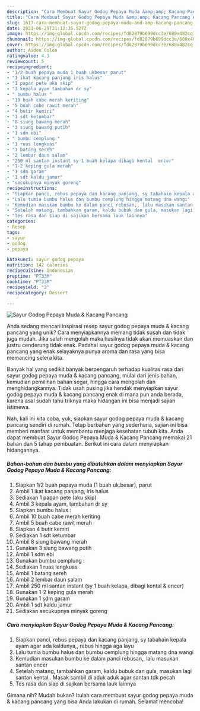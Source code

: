 ```yaml
---
description: "Cara Membuat Sayur Godog Pepaya Muda &amp;amp; Kacang Pancang Anti Gagal"
title: "Cara Membuat Sayur Godog Pepaya Muda &amp;amp; Kacang Pancang Anti Gagal"
slug: 1617-cara-membuat-sayur-godog-pepaya-muda-and-amp-kacang-pancang-anti-gagal
date: 2021-06-29T21:12:35.527Z
image: https://img-global.cpcdn.com/recipes/fd82879b699dcc3e/680x482cq70/sayur-godog-pepaya-muda-kacang-pancang-foto-resep-utama.jpg
thumbnail: https://img-global.cpcdn.com/recipes/fd82879b699dcc3e/680x482cq70/sayur-godog-pepaya-muda-kacang-pancang-foto-resep-utama.jpg
cover: https://img-global.cpcdn.com/recipes/fd82879b699dcc3e/680x482cq70/sayur-godog-pepaya-muda-kacang-pancang-foto-resep-utama.jpg
author: Aiden Colon
ratingvalue: 4.3
reviewcount: 5
recipeingredient:
- "1/2 buah pepaya muda 1 buah ukbesar parut"
- "1 ikat kacang panjang iris halus"
- "1 papan pete aku skip"
- "3 kepala ayam tambahan dr sy"
- " bumbu halus "
- "10 buah cabe merah keriting"
- "5 buah cabe rawit merah"
- "4 butir kemiri"
- "1 sdt ketumbar"
- "8 siung bawang merah"
- "3 siung bawang putih"
- "1 sdm ebi"
- " bumbu cemplung "
- "1 ruas lengkuas"
- "1 batang sereh"
- "2 lembar daun salam"
- "250 ml santan instant sy 1 buah kelapa dibagi kental  encer"
- "1-2 keping gula merah"
- "1 sdm garam"
- "1 sdt kaldu jamur"
- "secukupnya minyak goreng"
recipeinstructions:
- "Siapkan panci, rebus pepaya dan kacang panjang, sy tabahain kepala ayam agar ada kaldunya,, rebus hingga aga layu"
- "Lalu tumia bumbu halus dan bumbu cemplung hingga matang dna wangi"
- "Kemudian masukan bumbu ke dalam panci rebusan,, lalu masukan santan encer"
- "Setelah matang, tambahkan garam, kaldu bubuk dan gula, masukan lagi santan kental.. Masak sambil di aduk aduk agar santan tdk pecah"
- "Tes rasa dan siap di sajikan bersama lauk lainnya"
categories:
- Resep
tags:
- sayur
- godog
- pepaya

katakunci: sayur godog pepaya 
nutrition: 142 calories
recipecuisine: Indonesian
preptime: "PT33M"
cooktime: "PT33M"
recipeyield: "3"
recipecategory: Dessert

---
```



![Sayur Godog Pepaya Muda &amp; Kacang Pancang](https://img-global.cpcdn.com/recipes/fd82879b699dcc3e/680x482cq70/sayur-godog-pepaya-muda-kacang-pancang-foto-resep-utama.jpg)

Anda sedang mencari inspirasi resep sayur godog pepaya muda &amp; kacang pancang yang unik? Cara menyiapkannya memang tidak susah dan tidak juga mudah. Jika salah mengolah maka hasilnya tidak akan memuaskan dan justru cenderung tidak enak. Padahal sayur godog pepaya muda &amp; kacang pancang yang enak selayaknya punya aroma dan rasa yang bisa memancing selera kita.

Banyak hal yang sedikit banyak berpengaruh terhadap kualitas rasa dari sayur godog pepaya muda &amp; kacang pancang, mulai dari jenis bahan, kemudian pemilihan bahan segar, hingga cara mengolah dan menghidangkannya. Tidak usah pusing jika hendak menyiapkan sayur godog pepaya muda &amp; kacang pancang enak di mana pun anda berada, karena asal sudah tahu triknya maka hidangan ini bisa menjadi sajian istimewa.




Nah, kali ini kita coba, yuk, siapkan sayur godog pepaya muda &amp; kacang pancang sendiri di rumah. Tetap berbahan yang sederhana, sajian ini bisa memberi manfaat untuk membantu menjaga kesehatan tubuh kita. Anda dapat membuat Sayur Godog Pepaya Muda &amp; Kacang Pancang memakai 21 bahan dan 5 tahap pembuatan. Berikut ini cara dalam menyiapkan hidangannya.

<!--inarticleads1-->

##### Bahan-bahan dan bumbu yang dibutuhkan dalam menyiapkan Sayur Godog Pepaya Muda &amp; Kacang Pancang:

1. Siapkan 1/2 buah pepaya muda (1 buah uk.besar), parut
1. Ambil 1 ikat kacang panjang, iris halus
1. Sediakan 1 papan pete (aku skip)
1. Ambil 3 kepala ayam, tambahan dr sy
1. Siapkan  bumbu halus :
1. Ambil 10 buah cabe merah keriting
1. Ambil 5 buah cabe rawit merah
1. Siapkan 4 butir kemiri
1. Sediakan 1 sdt ketumbar
1. Ambil 8 siung bawang merah
1. Gunakan 3 siung bawang putih
1. Ambil 1 sdm ebi
1. Gunakan  bumbu cemplung :
1. Sediakan 1 ruas lengkuas
1. Ambil 1 batang sereh
1. Ambil 2 lembar daun salam
1. Ambil 250 ml santan instant (sy 1 buah kelapa, dibagi kental &amp; encer)
1. Gunakan 1-2 keping gula merah
1. Gunakan 1 sdm garam
1. Ambil 1 sdt kaldu jamur
1. Sediakan secukupnya minyak goreng




<!--inarticleads2-->

##### Cara menyiapkan Sayur Godog Pepaya Muda &amp; Kacang Pancang:

1. Siapkan panci, rebus pepaya dan kacang panjang, sy tabahain kepala ayam agar ada kaldunya,, rebus hingga aga layu
1. Lalu tumia bumbu halus dan bumbu cemplung hingga matang dna wangi
1. Kemudian masukan bumbu ke dalam panci rebusan,, lalu masukan santan encer
1. Setelah matang, tambahkan garam, kaldu bubuk dan gula, masukan lagi santan kental.. Masak sambil di aduk aduk agar santan tdk pecah
1. Tes rasa dan siap di sajikan bersama lauk lainnya




Gimana nih? Mudah bukan? Itulah cara membuat sayur godog pepaya muda &amp; kacang pancang yang bisa Anda lakukan di rumah. Selamat mencoba!
